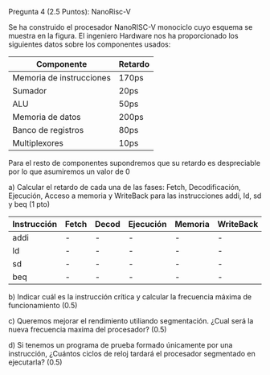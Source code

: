 Pregunta 4 (2.5 Puntos): NanoRisc-V

Se ha construido el procesador NanoRISC-V monociclo cuyo esquema se muestra en la figura. El ingeniero Hardware nos ha proporcionado los siguientes
datos sobre los componentes usados:

|Componente|	Retardo|
|-|-|
|Memoria de instrucciones| 170ps|
|Sumador|	20ps|
|ALU|	50ps|
|Memoria de datos|200ps|
|Banco de registros |80ps|
|Multiplexores|10ps|

Para el resto de componentes supondremos que su retardo es despreciable por lo que asumiremos un valor de 0

 a) Calcular el retardo de cada una de las fases: Fetch, Decodificación, Ejecución, Acceso a memoria y WriteBack para las instrucciones addi, ld, sd y beq (1 pto)


|Instrucción|	Fetch|	Decod|	Ejecución|	Memoria| WriteBack|
|-|-|-|-|-|-|
|addi|-|-|-|-|-|
|ld|-|-|-|-|-|
|sd|-|-|-|-|-|
|beq|-|-|-|-|-|
			
b) Indicar cuál es la instrucción crítica y calcular la frecuencia máxima de funcionamiento (0.5)

c) Queremos mejorar el rendimiento utiliando segmentación. ¿Cual será la nueva frecuencia maxima del procesador? (0.5)

d) Si tenemos un programa de prueba formado únicamente por una instrucción, ¿Cuántos ciclos de reloj tardará el procesador segmentado en ejecutarla? (0.5)
